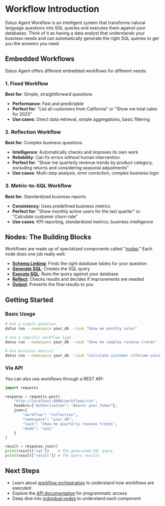 # Workflow Introduction

Datus Agent Workflow is an intelligent system that transforms natural language questions into SQL queries and executes them against your databases. Think of it as having a data analyst that understands your business needs and can automatically generate the right SQL queries to get you the answers you need.

## Embedded Workflows

Datus Agent offers different embedded workflows for different needs:

### 1. Fixed Workflow
**Best for**: Simple, straightforward questions

- **Performance**: Fast and predictable
- **Perfect for**: "List all customers from California" or "Show me total sales for 2023"
- **Use cases**: Direct data retrieval, simple aggregations, basic filtering

### 2. Reflection Workflow
**Best for**: Complex business questions

- **Intelligence**: Automatically checks and improves its own work
- **Reliability**: Can fix errors without human intervention
- **Perfect for**: "Show me quarterly revenue trends by product category, excluding returns and considering seasonal adjustments"
- **Use cases**: Multi-step analysis, error correction, complex business logic

### 3. Metric-to-SQL Workflow
**Best for**: Standardized business reports

- **Consistency**: Uses predefined business metrics
- **Perfect for**: "Show monthly active users for the last quarter" or "Calculate customer churn rate"
- **Use cases**: KPI reporting, standardized metrics, business intelligence

## Nodes: The Building Blocks

Workflows are made up of specialized components called "[nodes](nodes.md)." Each node does one job really well:

- **[Schema Linking](nodes.md#schema-linking-node)**: Finds the right database tables for your question
- **[Generate SQL](nodes.md#generate-sql-node)**: Creates the SQL query
- **[Execute SQL](nodes.md#execute-sql-node)**: Runs the query against your database
- **[Reflect](nodes.md#reflect-node)**: Checks results and decides if improvements are needed
- **[Output](nodes.md#output-node)**: Presents the final results to you

## Getting Started

### Basic Usage

```bash
# Ask a simple question
datus run --namespace your_db --task "Show me monthly sales"

# Use a specific workflow type
datus run --namespace your_db --task "Show me complex revenue trends" --workflow reflection

# Use business metrics
datus run --namespace your_db --task "Calculate customer lifetime value" --workflow metric_to_sql
```

### Via API

You can also use workflows through a REST API:

```python
import requests

response = requests.post(
    "http://localhost:8000/workflows/run",
    headers={"Authorization": "Bearer your_token"},
    json={
        "workflow": "reflection",
        "namespace": "your_db",
        "task": "Show me quarterly revenue trends",
        "mode": "sync"
    }
)

result = response.json()
print(result["sql"])    # The generated SQL query
print(result["result"]) # The query results
```

## Next Steps

- Learn about [workflow orchestration](orchestration.md) to understand how workflows are executed
- Explore the [API documentation](api.md) for programmatic access
- Deep dive into [individual nodes](nodes.md) to understand each component